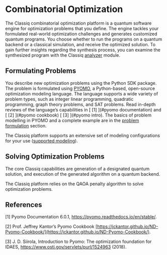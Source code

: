 # Combinatorial Optimization

The Classiq combinatorial optimization platform is a quantum software engine for optimization problems that you define.
The engine tackles your formulated real-world optimization challenges and generates customized quantum programs.
You choose whether to run the programs on a quantum backend or a classical simulation, and receive the optimized solution.
To gain further insights regarding the synthesis process, you can examine the synthesized program with the
Classiq [analyzer](../../../user-guide/analysis/index.md) module.

## Formulating Problems

You describe new optimization problems using the Python SDK package.
The problem is formulated using [PYOMO](http://www.pyomo.org/), a Python-based, open-source optimization
modeling language. The language supports a wide variety of problem types, such as integer linear
programming, quadratic programming, graph theory problems, and SAT problems.
Read in-depth reviews of the language’s capabilities in
[ [1] ](#pyomo documentation) and [ [2] ](#pyomo cookbook) [ [3] ](#pyomo intro).
The basics of problem modelling in PYOMO and
a complete example are in the [problem formulation](problem-formulation.md) section.

The Classiq platform supports an extensive set of modeling configurations for your use ([supported modeling](supported-modeling.md)).

## Solving Optimization Problems

The core Classiq capabilities are generation of a designated quantum solution,
and execution of the generated algorithm on a quantum backend.

The Classiq platform relies on the QAOA penalty algorithm to solve optimization problems.

## References

<a name="pyomo documentation">[1]</a> Pyomo Documentation 6.0.1, https://pyomo.readthedocs.io/en/stable/.

<a name="pyomo cookbook">[2]</a> Prof. Jeffrey Kantor’s Pyomo Cookbook
[https://jckantor.github.io/ND-Pyomo-Cookbook/](https://jckantor.github.io/ND-Pyomo-Cookbook/).

<a name="pyomo intro">[3]</a> J. D. Siirola, Introduction to Pyomo: The optimization foundation for IDAES,
https://www.osti.gov/servlets/purl/1524963 (2018).
